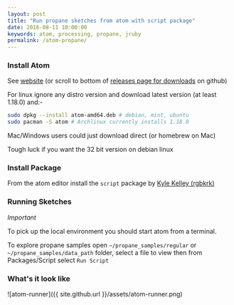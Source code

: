 ```yaml
---
layout: post
title: "Run propane sketches from atom with script package"
date: 2016-08-11 10:00:00
keywords: atom, processing, propane, jruby
permalink: /atom-propane/
---
```


### Install Atom ###

See [website][atom] (or scroll to bottom of [releases page for downloads][releases] on github)

For linux ignore any distro version and download latest version (at least 1.18.0) and:-

```bash
sudo dpkg --install atom-amd64.deb # debian, mint, ubuntu
sudo pacman -S atom # Archlinux currently installs 1.18.0
```

Mac/Windows users could just download direct (or homebrew on Mac)

Tough luck if you want the 32 bit version on debian linux

### Install Package ###

From the atom editor install the `script` package by [Kyle Kelley (rgbkrk)][script]

### Running Sketches ###

_Important_

To pick up the local environment you should start atom from a terminal.


To explore propane samples open `~/propane_samples/regular` or `~/propane_samples/data_path` folder, select a file to view then from Packages/Script select `Run Script`

### What's it look like ###

![atom-runner]({{ site.github.url }}/assets/atom-runner.png)

[script]:https://atom.io/packages/script
[atom]:https://atom.io/
[releases]:https://github.com/atom/atom/releases/tag/v1.9.0
[jedit]:https://ruby-processing.github.io/JRubyArt/editors
[vim]:https://ruby-processing.github.io/JRubyArt/editors
